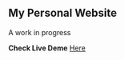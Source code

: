 ## My Personal Website

A work in progress

**Check Live Deme** [Here](https://dfiredeveloper.github.io/ilemonaachimugu.com)
